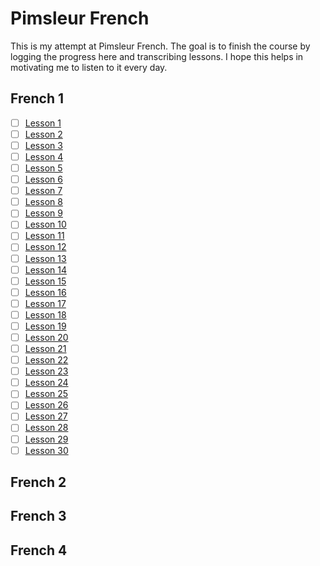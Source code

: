 # Pimsleur French

This is my attempt at Pimsleur French. The goal is to finish the course by logging the progress here and transcribing lessons. I hope this helps in motivating me to listen to it every day.

## French 1
- [ ] [Lesson 1](basic-french/french01/lesson01.md)
- [ ] [Lesson 2](french01/lesson02.md)
- [ ] [Lesson 3](lesson03.md)
- [ ] [Lesson 4](french01/lesson04.md)
- [ ] [Lesson 5](french01/lesson05.md)
- [ ] [Lesson 6](french01/lesson06.md)
- [ ] [Lesson 7](french01/lesson07.md)
- [ ] [Lesson 8](french01/lesson08.md)
- [ ] [Lesson 9](french01/lesson09.md)
- [ ] [Lesson 10](french01/lesson10.md)
- [ ] [Lesson 11](french01/lesson11.md)
- [ ] [Lesson 12](french01/lesson12.md)
- [ ] [Lesson 13](french01/lesson13.md)
- [ ] [Lesson 14](french01/lesson14.md)
- [ ] [Lesson 15](french01/lesson15.md)
- [ ] [Lesson 16](french16/lesson16.md)
- [ ] [Lesson 17](french01/lesson17.md)
- [ ] [Lesson 18](french01/lesson18.md)
- [ ] [Lesson 19](french01/lesson19.md)
- [ ] [Lesson 20](french01/lesson20.md)
- [ ] [Lesson 21](french01/lesson21.md)
- [ ] [Lesson 22](french01/lesson22.md)
- [ ] [Lesson 23](french01/lesson23.md)
- [ ] [Lesson 24](french01/lesson24.md)
- [ ] [Lesson 25](french01/lesson25.md)
- [ ] [Lesson 26](french01/lesson26.md)
- [ ] [Lesson 27](french01/lesson27.md)
- [ ] [Lesson 28](french01/lesson28.md)
- [ ] [Lesson 29](french01/lesson29.md)
- [ ] [Lesson 30](french01/lesson30.md)

## French 2

## French 3

## French 4